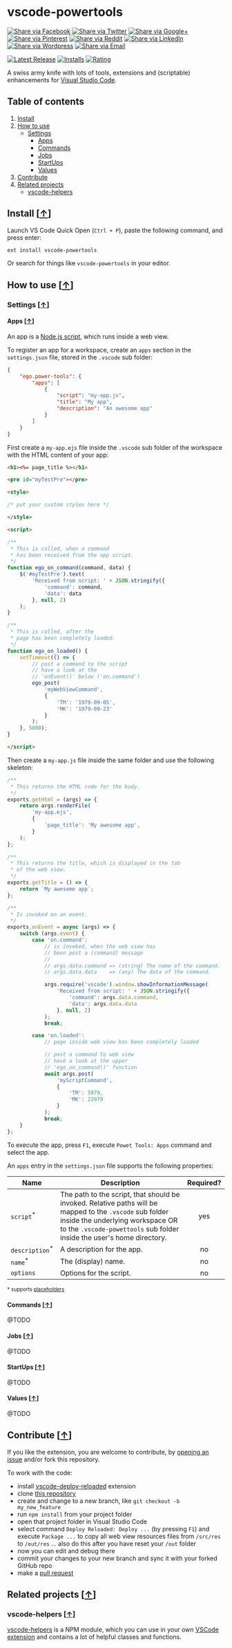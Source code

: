 # vscode-powertools

[![Share via Facebook](https://raw.githubusercontent.com/egodigital/vscode-powertools/master/img/share/Facebook.png)](https://www.facebook.com/sharer/sharer.php?u=https%3A%2F%2Fmarketplace.visualstudio.com%2Fitems%3FitemName%3Degodigital.vscode-powertools&quote=VSCode%20Kanban) [![Share via Twitter](https://raw.githubusercontent.com/egodigital/vscode-powertools/master/img/share/Twitter.png)](https://twitter.com/intent/tweet?source=https%3A%2F%2Fmarketplace.visualstudio.com%2Fitems%3FitemName%3Degodigital.vscode-powertools&text=VSCode%20Kanban:%20https%3A%2F%2Fmarketplace.visualstudio.com%2Fitems%3FitemName%3Degodigital.vscode-powertools&via=mjkloubert) [![Share via Google+](https://raw.githubusercontent.com/egodigital/vscode-powertools/master/img/share/Google+.png)](https://plus.google.com/share?url=https%3A%2F%2Fmarketplace.visualstudio.com%2Fitems%3FitemName%3Degodigital.vscode-powertools) [![Share via Pinterest](https://raw.githubusercontent.com/egodigital/vscode-powertools/master/img/share/Pinterest.png)](http://pinterest.com/pin/create/button/?url=https%3A%2F%2Fmarketplace.visualstudio.com%2Fitems%3FitemName%3Degodigital.vscode-powertools&description=Visual%20Studio%20Code%20extension%2C%20which%20receives%20and%20shows%20git%20events%20from%20webhooks.) [![Share via Reddit](https://raw.githubusercontent.com/egodigital/vscode-powertools/master/img/share/Reddit.png)](http://www.reddit.com/submit?url=https%3A%2F%2Fmarketplace.visualstudio.com%2Fitems%3FitemName%3Degodigital.vscode-powertools&title=VSCode%20Kanban) [![Share via LinkedIn](https://raw.githubusercontent.com/egodigital/vscode-powertools/master/img/share/LinkedIn.png)](http://www.linkedin.com/shareArticle?mini=true&url=https%3A%2F%2Fmarketplace.visualstudio.com%2Fitems%3FitemName%3Degodigital.vscode-powertools&title=VSCode%20Kanban&summary=Visual%20Studio%20Code%20extension%2C%20which%20receives%20and%20shows%20git%20events%20from%20webhooks.&source=https%3A%2F%2Fmarketplace.visualstudio.com%2Fitems%3FitemName%3Degodigital.vscode-powertools) [![Share via Wordpress](https://raw.githubusercontent.com/egodigital/vscode-powertools/master/img/share/Wordpress.png)](http://wordpress.com/press-this.php?u=https%3A%2F%2Fmarketplace.visualstudio.com%2Fitems%3FitemName%3Degodigital.vscode-powertools&quote=VSCode%20Kanban&s=Visual%20Studio%20Code%20extension%2C%20which%20receives%20and%20shows%20git%20events%20from%20webhooks.) [![Share via Email](https://raw.githubusercontent.com/egodigital/vscode-powertools/master/img/share/Email.png)](mailto:?subject=VSCode%20Kanban&body=Visual%20Studio%20Code%20extension%2C%20which%20receives%20and%20shows%20git%20events%20from%20webhooks.:%20https%3A%2F%2Fmarketplace.visualstudio.com%2Fitems%3FitemName%3Degodigital.vscode-powertools)


[![Latest Release](https://vsmarketplacebadge.apphb.com/version-short/egodigital.vscode-powertools.svg)](https://marketplace.visualstudio.com/items?itemName=egodigital.vscode-powertools)
[![Installs](https://vsmarketplacebadge.apphb.com/installs/egodigital.vscode-powertools.svg)](https://marketplace.visualstudio.com/items?itemName=egodigital.vscode-powertools)
[![Rating](https://vsmarketplacebadge.apphb.com/rating-short/egodigital.vscode-powertools.svg)](https://marketplace.visualstudio.com/items?itemName=egodigital.vscode-powertools#review-details)

A swiss army knife with lots of tools, extensions and (scriptable) enhancements for [Visual Studio Code](https://code.visualstudio.com/).

## Table of contents

1. [Install](#install-)
2. [How to use](#how-to-use-)
   * [Settings](#settings-)
     * [Apps](#apps-)
     * [Commands](#commands-)
     * [Jobs](#jobs-)
     * [StartUps](#startups-)
     * [Values](#values-)
3. [Contribute](#contribute-)
4. [Related projects](#related-projects-)
   * [vscode-helpers](#vscode-helpers-)

## Install [[&uarr;](#table-of-contents)]

Launch VS Code Quick Open (`Ctrl + P`), paste the following command, and press enter:

```bash
ext install vscode-powertools
```

Or search for things like `vscode-powertools` in your editor.

## How to use [[&uarr;](#table-of-contents)]

### Settings [[&uarr;](#how-to-use-)]

#### Apps [[&uarr;](#settings-)]

An app is a [Node.js script](https://nodejs.org/), which runs inside a web view.

To register an app for a workspace, create an `apps` section in the `settings.json` file, stored in the `.vscode` sub folder:

```json
{
    "ego.power-tools": {
        "apps": [
            {
                "script": "my-app.js",
                "title": "My app",
                "description": "An awesome app"
            }
        ]
    }
}
```

First create a `my-app.ejs` file inside the `.vscode` sub folder of the workspace with the HTML content of your app:

```html
<h1><%= page_title %></h1>

<pre id="myTestPre"></pre>

<style>

/* put your custom styles here */

</style>

<script>

/**
 * This is called, when a command
 * has been received from the app script.
 */
function ego_on_command(command, data) {
    $('#myTestPre').text(
        'Received from script: ' + JSON.stringify({
            'command': command,
            'data': data
        }, null, 2)
    );
}

/**
 * This is called, after the
 * page has been completely loaded.
 */
function ego_on_loaded() {
    setTimeout(() => {
        // post a command to the script
        // have a look at the
        // 'onEvent()' below ('on.command')
        ego_post(
            'myWebViewCommand',
            {
                'TM': '1979-09-05',
                'MK': '1979-09-23'
            }
        );
    }, 5000);
}

</script>
```

Then create a `my-app.js` file inside the same folder and use the following skeleton:

```javascript
/**
 * This returns the HTML code for the body.
 */
exports.getHtml = (args) => {
    return args.renderFile(
        'my-app.ejs',
        {
            'page_title': 'My awesome app',
        }
    );
};

/**
 * This returns the title, which is displayed in the tab
 * of the web view.
 */
exports.getTitle = () => {
    return `My awesome app`;
};

/**
 * Is invoked on an event.
 */
exports.onEvent = async (args) => {
    switch (args.event) {
        case 'on.command':
            // is invoked, when the web view has
            // been post a (command) message
            // 
            // args.data.command => (string) The name of the command.
            // args.data.data    => (any) The data of the command.

            args.require('vscode').window.showInformationMessage(
                'Received from script: ' + JSON.stringify({
                    'command': args.data.command,
                    'data': args.data.data
                }, null, 2)
            );
            break;

        case 'on.loaded':
            // page inside web view has been completely loaded

            // post a command to web view
            // have a look at the upper
            // 'ego_on_command()' function
            await args.post(
                'myScriptCommand',
                {
                    'TM': 5979,
                    'MK': 23979
                }
            );
            break;
    }
};
```

To execute the app, press `F1`, execute `Powet Tools: Apps` command and select the app.

An `apps` entry in the `settings.json` file supports the following properties:

| Name | Description | Required? | 
| ---- | ----------- | :-------: |
| `script`<sup>*</sup> | The path to the script, that should be invoked. Relative paths will be mapped to the `.vscode` sub folder inside the underlying workspace OR to the `.vscode-powettools` sub folder inside the user's home directory. | yes |
| `description`<sup>*</sup> | A description for the app. | no |
| `name`<sup>*</sup> | The (display) name. | no |
| `options` | Options for the script. | no |

<sup>* supports [placeholders](#values-)</sup>

#### Commands [[&uarr;](#settings-)]

@TODO

#### Jobs [[&uarr;](#settings-)]

@TODO

#### StartUps [[&uarr;](#settings-)]

@TODO

#### Values [[&uarr;](#settings-)]

@TODO

## Contribute [[&uarr;](#table-of-contents)]

If you like the extension, you are welcome to contribute, by [opening an issue](https://github.com/egodigital/vscode-powertools/issues) and/or fork this repository.

To work with the code:

* install [vscode-deploy-reloaded](https://marketplace.visualstudio.com/items?itemName=mkloubert.vscode-deploy-reloaded) extension
* clone [this repository](https://github.com/egodigital/vscode-powertools)
* create and change to a new branch, like `git checkout -b my_new_feature`
* run `npm install` from your project folder
* open that project folder in Visual Studio Code
* select command `Deploy Reloaded: Deploy ...` (by pressing `F1`) and execute `Package ...` to copy all web view resources files from `/src/res` to `/out/res` ... also do this after you have reset your `/out` folder
* now you can edit and debug there
* commit your changes to your new branch and sync it with your forked GitHub repo
* make a [pull request](https://github.com/egodigital/vscode-powertools/pulls)

## Related projects [[&uarr;](#table-of-contents)]

### vscode-helpers [[&uarr;](#related-projects-)]

[vscode-helpers](https://github.com/mkloubert/vscode-helpers) is a NPM module, which you can use in your own [VSCode extension](https://code.visualstudio.com/docs/extensions/overview) and contains a lot of helpful classes and functions.
